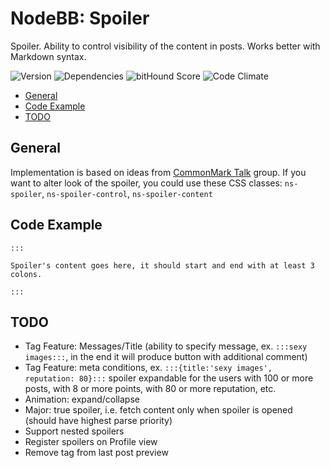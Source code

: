 # NodeBB: Spoiler

Spoiler. Ability to control visibility of the content in posts. Works better with Markdown syntax.

![Version](https://img.shields.io/npm/v/nodebb-plugin-ns-spoiler.svg)
![Dependencies](https://david-dm.org/NicolasSiver/nodebb-plugin-ns-spoiler.svg)
![bitHound Score](https://www.bithound.io/github/NicolasSiver/nodebb-plugin-ns-spoiler/badges/score.svg)
![Code Climate](https://img.shields.io/codeclimate/github/NicolasSiver/nodebb-plugin-ns-spoiler.svg)

<!-- START doctoc generated TOC please keep comment here to allow auto update -->
<!-- DON'T EDIT THIS SECTION, INSTEAD RE-RUN doctoc TO UPDATE -->
 

- [General](#general)
- [Code Example](#code-example)
- [TODO](#todo)

<!-- END doctoc generated TOC please keep comment here to allow auto update -->

## General

Implementation is based on ideas from [CommonMark Talk](http://talk.commonmark.org/t/what-could-a-spoiler-tag-extension-look-like/767) group.
If you want to alter look of the spoiler, you could use these CSS classes: `ns-spoiler`, `ns-spoiler-control`, `ns-spoiler-content`

## Code Example

```
:::

Spoiler's content goes here, it should start and end with at least 3 colons.

:::
```

## TODO

- Tag Feature: Messages/Title (ability to specify message, ex. `:::sexy images:::`, in the end it will produce button with additional comment)
- Tag Feature: meta conditions, ex. `:::{title:'sexy images', reputation: 80}:::` spoiler expandable for the users with 100 or more posts, with 8 or more points, with 80 or more reputation, etc.
- Animation: expand/collapse
- Major: true spoiler, i.e. fetch content only when spoiler is opened (should have highest parse priority)
- Support nested spoilers
- Register spoilers on Profile view
- Remove tag from last post preview